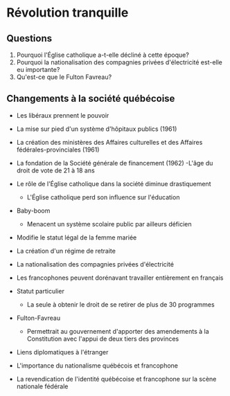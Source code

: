 # Révolution tranquille

## Questions

1. Pourquoi l'Église catholique a-t-elle décliné à cette époque?
2. Pourquoi la nationalisation des compagnies privées d'électricité est-elle eu importante?
3. Qu'est-ce que le Fulton Favreau?

## Changements à la société québécoise

- Les libéraux prennent le pouvoir
- La mise sur pied d'un système d'hôpitaux publics (1961)
- La création des ministères des Affaires culturelles et des Affaires fédérales-provinciales (1961)
- La fondation de la Société générale de financement (1962)
-L'âge du droit de vote de 21 à 18 ans
- Le rôle de l'Église catholique dans la société diminue drastiquement
    - L'Église catholique perd son influence sur l'éducation
- Baby-boom
    - Menacent un système scolaire public par ailleurs déficien
- Modifie le statut légal de la femme mariée
- La création d'un régime de retraite
- La nationalisation des compagnies privées d'électricité

- Les francophones peuvent dorénavant travailler entièrement en français
- Statut particulier
    - La seule à obtenir le droit de se retirer de plus de 30 programmes
- Fulton-Favreau
    - Permettrait au gouvernement d'apporter des amendements à la Constitution avec l'appui de deux tiers des provinces
- Liens diplomatiques à l'étranger

- L'importance du nationalisme québécois et francophone
- La revendication de l'identité québécoise et francophone sur la scène nationale fédérale